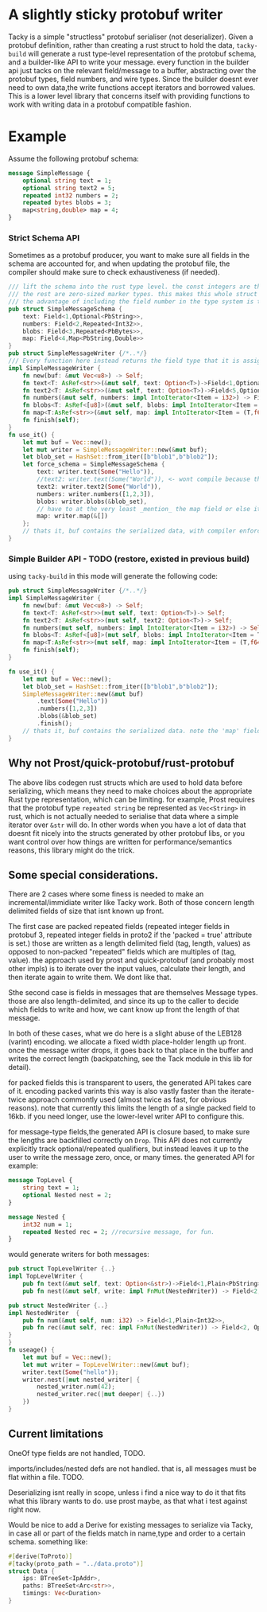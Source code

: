# A slightly sticky protobuf writer

Tacky is a simple "structless" protobuf serialiser (not deserializer).
Given a protobuf definition, rather than creating a rust struct to hold the data, `tacky-build` will generate a rust type-level representation of the protobuf schema, and a builder-like API to write your message.
every function in the builder api just tacks on the relevant field/message to a buffer, abstracting over the protobuf types, field numbers, and wire types. Since the builder doesnt ever need to own data,the write functions accept iterators and borrowed values.
This is a lower level library that concerns itself with providing functions to work with writing data in a protobuf compatible fashion.

# Example

Assume the following protobuf schema:

```protobuf
message SimpleMessage {
    optional string text = 1;
    optional string text2 = 5;
    repeated int32 numbers = 2;
    repeated bytes blobs = 3;
    map<string,double> map = 4;
}
```

### Strict Schema API

Sometimes as a protobuf producer, you want to make sure all fields in the schema are accounted for, and when updating the protobuf file, the compiler should make sure to check exhaustiveness (if needed).

```rust
/// lift the schema into the rust type level. the const integers are the field numbers,
/// the rest are zero-sized marker types. this makes this whole struct a ZST with no runtime cost.
/// the advantage of including the field number in the type system is that 2 fields of the same protobuf type cant be accidently interchanged.
pub struct SimpleMessageSchema {
    text: Field<1,Optional<PbString>>,
    numbers: Field<2,Repeated<Int32>>,
    blobs: Field<3,Repeated<PbBytes>>,
    map: Field<4,Map<PbString,Double>>
}
pub struct SimpleMessageWriter {/*..*/}
/// Every function here instead returns the field type that it is assigned to. those are ZST markers.
impl SimpleMessageWriter {
    fn new(buf: &mut Vec<u8>) -> Self;
    fn text<T: AsRef<str>>(&mut self, text: Option<T>)->Field<1,Optional<PbString>>;
    fn text2<T: AsRef<str>>(&mut self, text: Option<T>)->Field<5,Optional<PbString>>;
    fn numbers(&mut self, numbers: impl IntoIterator<Item = i32>) -> Field<2,Repeated<Int32>>;
    fn blobs<T: AsRef<[u8]>(&mut self, blobs: impl IntoIterator<Item = T>) -> Field<3,Repeated<PbBytes>>;
    fn map<T:AsRef<str>>(&mut self, map: impl IntoIterator<Item = (T,f64)>) -> Field<4,Map<PbString,Double>>;
    fn finish(self);
}
fn use_it() {
    let mut buf = Vec::new();
    let mut writer = SimpleMessageWriter::new(&mut buf);
    let blob_set = HashSet::from_iter([b"blob1",b"blob2"]);
    let force_schema = SimpleMessageSchema {
        text: writer.text(Some("Hello")),
        //text2: writer.text(Some("World")), <- wont compile because the wrong writer is used. both are optional strings, but differ in field number.
        text2: writer.text2(Some("World")),
        numbers: writer.numbers([1,2,3]),
        blobs: writer.blobs(&blob_set),
        // have to at the very least _mention_ the map field or else it wont compile.
        map: writer.map(&[])
    };
    // thats it, buf contains the serialized data, with compiler enforced exhaustiveness checks and some confusion protection.
}

```

### Simple Builder API - TODO (restore, existed in previous build)

using `tacky-build` in this mode will generate the following code:

```rust
pub struct SimpleMessageWriter {/*..*/}
impl SimpleMessageWriter {
    fn new(buf: &mut Vec<u8>) -> Self;
    fn text<T: AsRef<str>>(mut self, text: Option<T>)-> Self;
    fn text2<T: AsRef<str>>(mut self, text2: Option<T>)-> Self;
    fn numbers(mut self, numbers: impl IntoIterator<Item = i32>) -> Self;
    fn blobs<T: AsRef<[u8]>(mut self, blobs: impl IntoIterator<Item = T>) -> Self;
    fn map<T:AsRef<str>>(mut self, map: impl IntoIterator<Item = (T,f64)>) -> Self;
    fn finish(self);
}

fn use_it() {
    let mut buf = Vec::new();
    let blob_set = HashSet::from_iter([b"blob1",b"blob2"]);
    SimpleMessageWriter::new(&mut buf)
        .text(Some("Hello"))
        .numbers([1,2,3])
        .blobs(&blob_set)
        .finish();
    // thats it, buf contains the serialized data. note the 'map' field was not written
}

```

## Why not Prost/quick-protobuf/rust-protobuf

The above libs codegen rust structs which are used to hold data before serializing, which means they need to make choices about the appropriate Rust type representation, which can be limiting. for example, Prost requires that the protobuf type `repeated string` be represented as `Vec<String>` in rust, which is not actually needed to serialise that data where a simple iterator over `&str` will do.
In other words when you have a lot of data that doesnt fit nicely into the structs generated by other protobuf libs, or you want control over how things are written for performance/semantics reasons, this library might do the trick.

## Some special considerations.

There are 2 cases where some finess is needed to make an incremental/immidiate writer like Tacky work. Both of those concern length delimited fields of size that isnt known up front.

The first case are packed repeated fields (repeated integer fields in protobuf 3, repeated integer fields in proto2 if the 'packed = true' attribute is set.) those are written as a length delimited field (tag, length, values) as opposed to non-packed "repeated" fields which are multiples of (tag, value).
the approach used by prost and quick-protobuf (and probably most other impls) is to iterate over the input values, calculate their length, and then iterate again to write them. We dont like that.

Sthe second case is fields in messages that are themselves Message types. those are also length-delimited, and since its up to the caller to decide which fields to write and how, we cant know up front the length of that message.

In both of these cases, what we do here is a slight abuse of the LEB128 (varint) encoding. we allocate a fixed width place-holder length up front. once the message writer drops, it goes back to that place in the buffer and writes the correct length (backpatching, see the Tack module in this lib for detail).

for packed fields this is transparent to users, the generated API takes care of it. encoding packed varints this way is also vastly faster than the iterate-twice approach commontly used (almost twice as fast, for obvious reasons).
note that currently this limits the length of a single packed field to 16kb. if you need longer, use the lower-level writer API to configure this.

for message-type fields,the generated API is closure based, to make sure the lengths are backfilled correctly on `Drop`.
This API does not currently explicitly track optional/repeated qualifiers, but instead leaves it up to the user to write the message zero, once, or many times.
the generated API for example:

```protobuf
message TopLevel {
    string text = 1;
    optional Nested nest = 2;
}

message Nested {
    int32 num = 1;
    repeated Nested rec = 2; //recursive message, for fun.
}
```

would generate writers for both messages:

```rust
pub struct TopLevelWriter {..}
impl TopLevelWriter {
    pub fn text(&mut self, text: Option<&str>)->Field<1,Plain<PbString>>;
    pub fn nest(&mut self, write: impl FnMut(NestedWriter)) -> Field<2,Optional<PbMessage>>;

pub struct NestedWriter {..}
impl NestedWriter  {
    pub fn num(&mut self, num: i32) -> Field<1,Plain<Int32>>,
    pub fn rec(&mut self, rec: impl FnMut(NestedWriter)) -> Field<2, Optional<PbMessage>>;
}
}
fn useage() {
    let mut buf = Vec::new();
    let mut writer = TopLevelWriter::new(&mut buf);
    writer.text(Some("hello"));
    writer.nest(|mut nested_writer| {
        nested_writer.num(42);
        nested_writer.rec(|mut deeper| {..})
    })
}

```

## Current limitations

OneOf type fields are not handled, TODO.

imports/includes/nested defs are not handled. that is, all messages must be flat within a file. TODO.

Deserializing isnt really in scope, unless i find a nice way to do it that fits what this library wants to do. use prost maybe, as that what i test against right now.

Would be nice to add a Derive for existing messages to serialize via Tacky, in case all or part of the fields match in name,type and order to a certain schema. something like:

```rust
#[derive(ToProto)]
#[tacky(proto_path = "../data.proto")]
struct Data {
    ips: BTreeSet<IpAddr>,
    paths: BTreeSet<Arc<str>>,
    timings: Vec<Duration>
}

```
